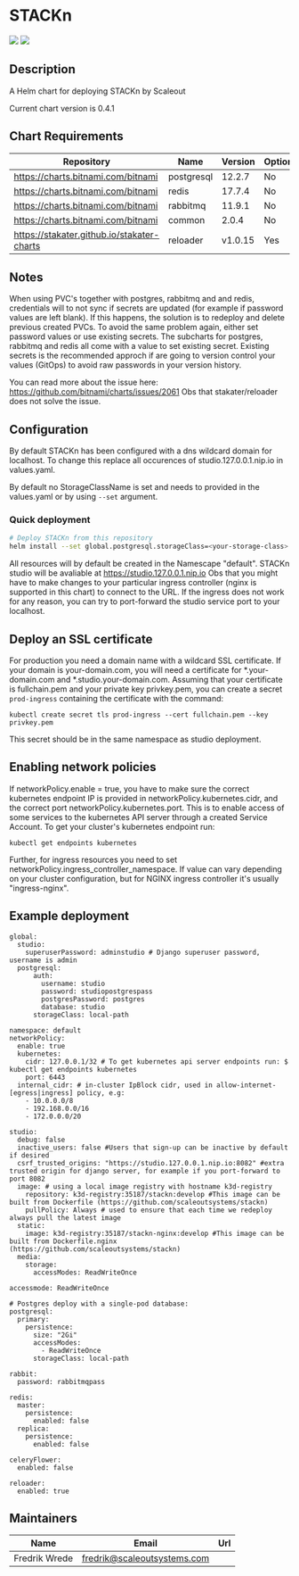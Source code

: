 STACKn
======
[<img src="https://github.com/scaleoutsystems/charts/actions/workflows/release.yaml/badge.svg">](https://github.com/scaleoutsystems/charts/actions/workflows/release.yaml)
[<img src="https://github.com/scaleoutsystems/charts/actions/workflows/code-checks.yaml/badge.svg">](https://github.com/scaleoutsystems/charts/actions/workflows/code-checks.yaml)

## Description

A Helm chart for deploying STACKn by Scaleout

Current chart version is 0.4.1

## Chart Requirements

| Repository | Name | Version | Optional |
|------------|------|---------|----------|
| https://charts.bitnami.com/bitnami | postgresql | 12.2.7 | No
| https://charts.bitnami.com/bitnami | redis | 17.7.4 | No
| https://charts.bitnami.com/bitnami | rabbitmq | 11.9.1 | No
| https://charts.bitnami.com/bitnami | common | 2.0.4 | No
| https://stakater.github.io/stakater-charts | reloader | v1.0.15 | Yes

## Notes
When using PVC's together with postgres, rabbitmq and and redis, credentials will to not sync if secrets are updated (for example if password values are left blank). If this happens, the solution 
is to redeploy and delete previous created PVCs. To avoid the same problem again, either set password values or use existing secrets. The subcharts for postgres, rabbitmq and redis all come with a value
to set existing secret. Existing secrets is the recommended approch if are going to version control your values (GitOps) to avoid raw passwords in your version history.

You can read more about the issue here: https://github.com/bitnami/charts/issues/2061
Obs that stakater/reloader does not solve the issue.
## Configuration

By default STACKn has been configured with a dns wildcard domain for localhost. To change this replace all occurences of studio.127.0.0.1.nip.io in values.yaml.

By default no StorageClassName is set and needs to provided in the values.yaml or by using `--set` argument.

### Quick deployment

```bash
# Deploy STACKn from this repository
helm install --set global.postgresql.storageClass=<your-storage-class> studio .
```

All resources will by default be created in the Namescape "default".
STACKn studio will be avaliable at https://studio.127.0.0.1.nip.io
Obs that you might have to make changes to your particular ingress controller (nginx is supported in this chart) to connect to the URL.
If the ingress does not work for any reason, you can try to port-forward the studio service port to your localhost. 

## Deploy an SSL certificate

For production you need a domain name with a wildcard SSL certificate. If your domain is your-domain.com, you will need a certificate for *.your-domain.com and *.studio.your-domain.com. Assuming that your certificate is fullchain.pem and your private key privkey.pem, you can create a secret `prod-ingress` containing the certificate with the command:
```
kubectl create secret tls prod-ingress --cert fullchain.pem --key privkey.pem
```

This secret should be in the same namespace as studio deployment.

## Enabling network policies
If networkPolicy.enable = true, you have to make sure the correct kubernetes endpoint IP is provided in networkPolicy.kubernetes.cidr, and the correct port networkPolicy.kubernetes.port. This is to enable access of some services to the kubernetes API server through a created Service Account. To get your cluster's kubernetes endpoint run:
```
kubectl get endpoints kubernetes
```

Further, for ingress resources you need to set  networkPolicy.ingress_controller_namespace. If value can vary depending on your cluster configuration, but for NGINX ingress controller it's usually "ingress-nginx".

## Example deployment
```
global:
  studio:
    superuserPassword: adminstudio # Django superuser password, username is admin
  postgresql:
      auth:
        username: studio
        password: studiopostgrespass
        postgresPassword: postgres
        database: studio
      storageClass: local-path 

namespace: default
networkPolicy:
  enable: true
  kubernetes:
    cidr: 127.0.0.1/32 # To get kubernetes api server endpoints run: $ kubectl get endpoints kubernetes
    port: 6443
  internal_cidr: # in-cluster IpBlock cidr, used in allow-internet-[egress|ingress] policy, e.g:
    - 10.0.0.0/8
    - 192.168.0.0/16
    - 172.0.0.0/20

studio:
  debug: false
  inactive_users: false #Users that sign-up can be inactive by default if desired
  csrf_trusted_origins: "https://studio.127.0.0.1.nip.io:8082" #extra trusted origin for django server, for example if you port-forward to port 8082
  image: # using a local image registry with hostname k3d-registry
    repository: k3d-registry:35187/stackn:develop #This image can be built from Dockerfile (https://github.com/scaleoutsystems/stackn)
    pullPolicy: Always # used to ensure that each time we redeploy always pull the latest image
  static:
    image: k3d-registry:35187/stackn-nginx:develop #This image can be built from Dockerfile.nginx (https://github.com/scaleoutsystems/stackn)
  media:
    storage:
      accessModes: ReadWriteOnce

accessmode: ReadWriteOnce

# Postgres deploy with a single-pod database:
postgresql:
  primary:
    persistence:
      size: "2Gi"
      accessModes:
        - ReadWriteOnce
      storageClass: local-path

rabbit:
  password: rabbitmqpass

redis:
  master:
    persistence:
      enabled: false
  replica:
    persistence:
      enabled: false

celeryFlower:
  enabled: false

reloader:
  enabled: true
```


## Maintainers

| Name | Email | Url |
| ---- | ------ | --- |
| Fredrik Wrede | fredrik@scaleoutsystems.com |  |
